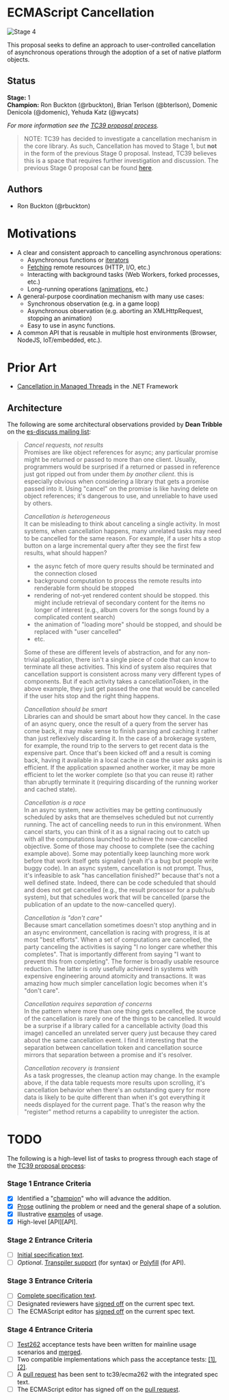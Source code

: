 # ECMAScript Cancellation

![Stage 4](https://badges.aleen42.com/src/tc39_5.svg)

This proposal seeks to define an approach to user-controlled cancellation of asynchronous operations
through the adoption of a set of native platform objects.

## Status

**Stage:** 1  
**Champion:** Ron Buckton (@rbuckton), Brian Terlson (@bterlson), Domenic Denicola (@domenic), Yehuda Katz (@wycats)

_For more information see the [TC39 proposal process](https://tc39.github.io/process-document/)._

> NOTE: TC39 has decided to investigate a cancellation mechanism in the core library.
> As such, Cancellation has moved to Stage 1, but **not** in the form of the previous Stage 0 proposal.
> Instead, TC39 believes this is a space that requires further investigation and discussion.
> The previous Stage 0 proposal can be found [here](stage0/README.md).

## Authors

* Ron Buckton (@rbuckton)

# Motivations

* A clear and consistent approach to cancelling asynchronous operations:
  * Asynchronous functions or [iterators](https://github.com/tc39/proposal-async-iteration)
  * [Fetching](https://fetch.spec.whatwg.org/#fetch-api) remote resources (HTTP, I/O, etc.)
  * Interacting with background tasks (Web Workers, forked processes, etc.)
  * Long-running operations ([animations](https://w3c.github.io/web-animations/), etc.)
* A general-purpose coordination mechanism with many use cases:
  * Synchronous observation (e.g. in a game loop)
  * Asynchronous observation (e.g. aborting an XMLHttpRequest, stopping an animation)
  * Easy to use in async functions.
* A common API that is reusable in multiple host environments (Browser, NodeJS, IoT/embedded, etc.).

# Prior Art

* [Cancellation in Managed Threads](https://msdn.microsoft.com/en-us/library/dd997364(v=vs.110)) in the .NET Framework

## Architecture
The following are some architectural observations provided by **Dean Tribble** on the [es-discuss mailing list](https://mail.mozilla.org/pipermail/es-discuss/2015-March/041887.html):

> *Cancel requests, not results*  
> Promises are like object references for async; any particular promise might
> be returned or passed to more than one client. Usually, programmers would
> be surprised if a returned or passed in reference just got ripped out from
> under them *by another client*. this is especially obvious when considering
> a library that gets a promise passed into it. Using "cancel" on the promise
> is like having delete on object references; it's dangerous to use, and
> unreliable to have used by others.
>
> *Cancellation is heterogeneous*  
> It can be misleading to think about canceling a single activity. In most
> systems, when cancellation happens, many unrelated tasks may need to be
> cancelled for the same reason. For example, if a user hits a stop button on
> a large incremental query after they see the first few results, what should
> happen?
>
> - the async fetch of more query results should be terminated and the
> connection closed
> - background computation to process the remote results into renderable
> form should be stopped
> - rendering of not-yet rendered content should be stopped. this might
> include retrieval of secondary content for the items no longer of interest
> (e.g., album covers for the songs found by a complicated content search)
> - the animation of "loading more" should be stopped, and should be
> replaced with "user cancelled"
> - etc.
>
> Some of these are different levels of abstraction, and for any non-trivial
> application, there isn't a single piece of code that can know to terminate
> all these activities. This kind of system also requires that cancellation
> support is consistent across many very different types of components. But
> if each activity takes a cancellationToken, in the above example, they just
> get passed the one that would be cancelled if the user hits stop and the
> right thing happens.
>
> *Cancellation should be smart*  
> Libraries can and should be smart about how they cancel. In the case of an
> async query, once the result of a query from the server has come back, it
> may make sense to finish parsing and caching it rather than just
> reflexively discarding it. In the case of a brokerage system, for example,
> the round trip to the servers to get recent data is the expensive part.
> Once that's been kicked off and a result is coming back, having it
> available in a local cache in case the user asks again is efficient. If the
> application spawned another worker, it may be more efficient to let the
> worker complete (so that you can reuse it) rather than abruptly terminate
> it (requiring discarding of the running worker and cached state).
>
> *Cancellation is a race*  
> In an async system, new activities may be getting continuously scheduled by
> asks that are themselves scheduled but not currently running. The act of
> cancelling needs to run in this environment. When cancel starts, you can
> think of it as a signal racing out to catch up with all the computations
> launched to achieve the now-cancelled objective. Some of those may choose
> to complete (see the caching example above). Some may potentially keep
> launching more work before that work itself gets signaled (yeah it's a bug
> but people write buggy code). In an async system, cancellation is not
> prompt. Thus, it's infeasible to ask "has cancellation finished?" because
> that's not a well defined state. Indeed, there can be code scheduled that
> should and does not get cancelled (e.g., the result processor for a pub/sub
> system), but that schedules work that will be cancelled (parse the
> publication of an update to the now-cancelled query).
>
> *Cancellation is "don't care"*  
> Because smart cancellation sometimes doesn't stop anything and in an async
> environment, cancellation is racing with progress, it is at most "best
> efforts". When a set of computations are cancelled, the party canceling the
> activities is saying "I no longer care whether this completes". That is
> importantly different from saying "I want to prevent this from completing".
> The former is broadly usable resource reduction. The latter is only
> usefully achieved in systems with expensive engineering around atomicity
> and transactions. It was amazing how much simpler cancellation logic
> becomes when it's "don't care".
>
> *Cancellation requires separation of concerns*  
> In the pattern where more than one thing gets cancelled, the source of the
> cancellation is rarely one of the things to be cancelled. It would be a
> surprise if a library called for a cancellable activity (load this image)
> cancelled an unrelated server query just because they cared about the same
> cancellation event. I find it interesting that the separation between
> cancellation token and cancellation source mirrors that separation between
> a promise and it's resolver.
>
> *Cancellation recovery is transient*  
> As a task progresses, the cleanup action may change. In the example above,
> if the data table requests more results upon scrolling, it's cancellation
> behavior when there's an outstanding query for more data is likely to be
> quite different than when it's got everything it needs displayed for the
> current page. That's the reason why the "register" method returns a
> capability to unregister the action.

# TODO

The following is a high-level list of tasks to progress through each stage of the [TC39 proposal process](https://tc39.github.io/process-document/):

### Stage 1 Entrance Criteria

* [x] Identified a "[champion][Champion]" who will advance the addition.  
* [x] [Prose][Prose] outlining the problem or need and the general shape of a solution.  
* [x] Illustrative [examples][Examples] of usage.  
* [x] High-level [API][API].  

### Stage 2 Entrance Criteria

* [ ] [Initial specification text][Specification].  
* [ ] _Optional_. [Transpiler support][Transpiler] (for syntax) or [Polyfill][Polyfill] (for API).  

### Stage 3 Entrance Criteria

* [ ] [Complete specification text][Specification].  
* [ ] Designated reviewers have [signed off][Stage3ReviewerSignOff] on the current spec text.  
* [ ] The ECMAScript editor has [signed off][Stage3EditorSignOff] on the current spec text.  

### Stage 4 Entrance Criteria

* [ ] [Test262](https://github.com/tc39/test262) acceptance tests have been written for mainline usage scenarios and [merged][Test262PullRequest].  
* [ ] Two compatible implementations which pass the acceptance tests: [\[1\]][Implementation1], [\[2\]][Implementation2].  
* [ ] A [pull request][Ecma262PullRequest] has been sent to tc39/ecma262 with the integrated spec text.  
* [ ] The ECMAScript editor has signed off on the [pull request][Ecma262PullRequest].  

<!-- The following are shared links used throughout the README: -->

[Object]: https://tc39.github.io/ecma262/#sec-object-constructor
[String]: https://tc39.github.io/ecma262/#sec-string-constructor
[Boolean]: https://tc39.github.io/ecma262/#sec-boolean-constructor
[Function]: https://tc39.github.io/ecma262/#sec-function-constructor
[Error]: https://tc39.github.io/ecma262/#sec-error-constructor
[Iterable]: https://tc39.github.io/ecma262/#sec-symbol.iterator
[JobQueue]: https://tc39.github.io/ecma262/#sec-jobs-and-job-queues
[Champion]: #status
[Prose]: #proposal
[Examples]: #examples
[Specification]: #todo
[Transpiler]: #todo
[Polyfill]: #todo
[Stage3ReviewerSignOff]: #todo
[Stage3EditorSignOff]: #todo
[Test262PullRequest]: #todo
[Implementation1]: #todo
[Implementation2]: #todo
[Ecma262PullRequest]: #todo
